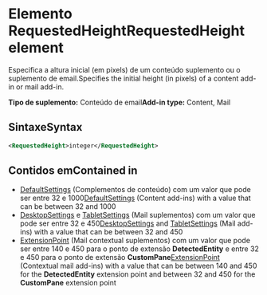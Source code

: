 # <a name="requestedheight-element"></a><span data-ttu-id="68865-101">Elemento RequestedHeight</span><span class="sxs-lookup"><span data-stu-id="68865-101">RequestedHeight element</span></span>

<span data-ttu-id="68865-102">Especifica a altura inicial (em pixels) de um conteúdo suplemento ou o suplemento de email.</span><span class="sxs-lookup"><span data-stu-id="68865-102">Specifies the initial height (in pixels) of a content add-in or mail add-in.</span></span> 

<span data-ttu-id="68865-103">**Tipo de suplemento:** Conteúdo de email</span><span class="sxs-lookup"><span data-stu-id="68865-103">**Add-in type:** Content, Mail</span></span>

## <a name="syntax"></a><span data-ttu-id="68865-104">Sintaxe</span><span class="sxs-lookup"><span data-stu-id="68865-104">Syntax</span></span>

```XML
<RequestedHeight>integer</RequestedHeight>
```

## <a name="contained-in"></a><span data-ttu-id="68865-105">Contidos em</span><span class="sxs-lookup"><span data-stu-id="68865-105">Contained in</span></span>

- <span data-ttu-id="68865-106">[DefaultSettings](defaultsettings.md) (Complementos de conteúdo) com um valor que pode ser entre 32 e 1000</span><span class="sxs-lookup"><span data-stu-id="68865-106">[DefaultSettings](defaultsettings.md) (Content add-ins) with a value that can be between 32 and 1000</span></span>
- <span data-ttu-id="68865-107">[DesktopSettings](desktopsettings.md) e [TabletSettings](tabletsettings.md) (Mail suplementos) com um valor que pode ser entre 32 e 450</span><span class="sxs-lookup"><span data-stu-id="68865-107">[DesktopSettings](desktopsettings.md) and [TabletSettings](tabletsettings.md) (Mail add-ins) with a value that can be between 32 and 450</span></span>
- <span data-ttu-id="68865-108">[ExtensionPoint](extensionpoint.md) (Mail contextual suplementos) com um valor que pode ser entre 140 e 450 para o ponto de extensão **DetectedEntity** e entre 32 e 450 para o ponto de extensão **CustomPane**</span><span class="sxs-lookup"><span data-stu-id="68865-108">[ExtensionPoint](extensionpoint.md) (Contextual mail add-ins) with a value that can be between 140 and 450 for the **DetectedEntity** extension point and between 32 and 450 for the **CustomPane** extension point</span></span>